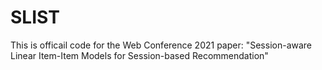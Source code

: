 # SLIST
This is officail code for the Web Conference 2021 paper: "Session-aware Linear Item-Item Models for Session-based Recommendation"

